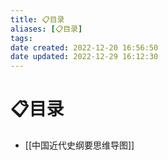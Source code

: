 ```yaml
---
title: 📋目录
aliases: [📋目录]
tags: 
date created: 2022-12-20 16:56:50
date updated: 2022-12-29 16:12:30
---
```


# 📋目录

- [[中国近代史纲要思维导图]]
